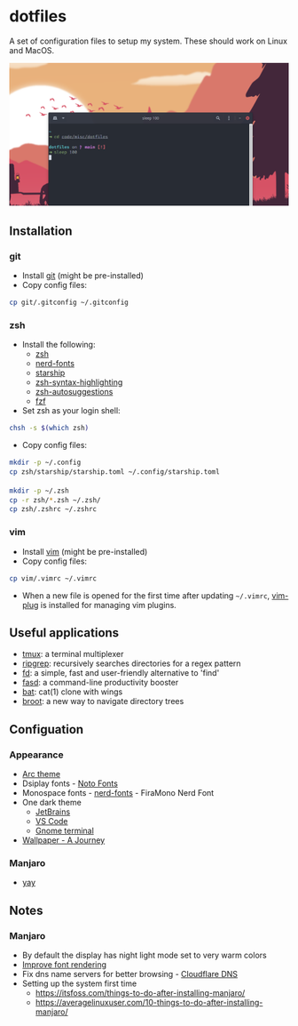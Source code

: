 # dotfiles

A set of configuration files to setup my system. These should work on Linux and MacOS.

![zsh prompt](./resources/prompt.png)

## Installation

### git

- Install [git](https://git-scm.com/book/en/v2/Getting-Started-Installing-Git) (might be pre-installed)
- Copy config files:

```sh
cp git/.gitconfig ~/.gitconfig
```

### zsh

- Install the following:
  - [zsh](https://github.com/robbyrussell/oh-my-zsh/wiki/Installing-ZSH)
  - [nerd-fonts](https://www.nerdfonts.com/)
  - [starship](https://starship.rs/)
  - [zsh-syntax-highlighting](https://github.com/zsh-users/zsh-syntax-highlighting/blob/master/INSTALL.md#oh-my-zsh)
  - [zsh-autosuggestions](https://github.com/zsh-users/zsh-autosuggestions/blob/master/INSTALL.md#oh-my-zsh)
  - [fzf](https://github.com/junegunn/fzf)
- Set zsh as your login shell:

```sh
chsh -s $(which zsh)
```

- Copy config files:

```sh
mkdir -p ~/.config
cp zsh/starship/starship.toml ~/.config/starship.toml

mkdir -p ~/.zsh
cp -r zsh/*.zsh ~/.zsh/
cp zsh/.zshrc ~/.zshrc
```

### vim

- Install [vim](https://www.vim.org/) (might be pre-installed)
- Copy config files:

```sh
cp vim/.vimrc ~/.vimrc
```

- When a new file is opened for the first time after updating `~/.vimrc`,
  [vim-plug](https://github.com/junegunn/vim-plug) is installed for managing vim plugins.

## Useful applications

- [tmux](https://github.com/tmux/tmux): a terminal multiplexer
- [ripgrep](https://github.com/BurntSushi/ripgrep): recursively searches directories for a regex
  pattern
- [fd](https://github.com/sharkdp/fd): a simple, fast and user-friendly alternative to 'find'
- [fasd](https://github.com/clvv/fasd): a command-line productivity booster
- [bat](https://github.com/sharkdp/bat): cat(1) clone with wings
- [broot](https://github.com/Canop/broot): a new way to navigate directory trees

## Configuation

### Appearance

- [Arc theme](https://github.com/horst3180/Arc-theme)
- Dsiplay fonts - [Noto Fonts](https://www.google.com/get/noto/)
- Monospace fonts - [nerd-fonts](https://www.nerdfonts.com/) - FiraMono Nerd Font
- One dark theme
  - [JetBrains](https://plugins.jetbrains.com/plugin/11938-one-dark-theme)
  - [VS Code](https://marketplace.visualstudio.com/items?itemName=zhuangtongfa.Material-theme)
  - [Gnome terminal](https://github.com/denysdovhan/one-gnome-terminal)
- [Wallpaper - A Journey](https://www.deviantart.com/asthi21/art/A-Journey-873092128)

### Manjaro

- [yay](https://github.com/Jguer/yay)

## Notes

### Manjaro

- By default the display has night light mode set to very warm colors
- [Improve font rendering](https://wiki.manjaro.org/index.php/Improve_Font_Rendering)
- Fix dns name servers for better browsing -
  [Cloudflare DNS](https://developers.cloudflare.com/1.1.1.1/setting-up-1.1.1.1/linux)
- Setting up the system first time
  - https://itsfoss.com/things-to-do-after-installing-manjaro/
  - https://averagelinuxuser.com/10-things-to-do-after-installing-manjaro/
